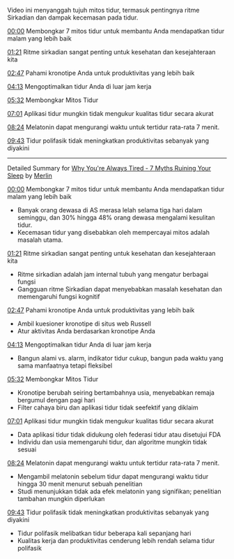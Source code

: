 Video ini menyanggah tujuh mitos tidur, termasuk pentingnya ritme Sirkadian dan dampak kecemasan pada tidur.

[00:00](https://www.youtube.com/watch?v=qlf9-573MhI&t=0) Membongkar 7 mitos tidur untuk membantu Anda mendapatkan tidur malam yang lebih baik

[01:21](https://www.youtube.com/watch?v=qlf9-573MhI&t=81) Ritme sirkadian sangat penting untuk kesehatan dan kesejahteraan kita

[02:47](https://www.youtube.com/watch?v=qlf9-573MhI&t=167) Pahami kronotipe Anda untuk produktivitas yang lebih baik

[04:13](https://www.youtube.com/watch?v=qlf9-573MhI&t=253) Mengoptimalkan tidur Anda di luar jam kerja

[05:32](https://www.youtube.com/watch?v=qlf9-573MhI&t=332) Membongkar Mitos Tidur

[07:01](https://www.youtube.com/watch?v=qlf9-573MhI&t=421) Aplikasi tidur mungkin tidak mengukur kualitas tidur secara akurat

[08:24](https://www.youtube.com/watch?v=qlf9-573MhI&t=504) Melatonin dapat mengurangi waktu untuk tertidur rata-rata 7 menit.

[09:43](https://www.youtube.com/watch?v=qlf9-573MhI&t=583) Tidur polifasik tidak meningkatkan produktivitas sebanyak yang diyakini

---------------------------------

Detailed Summary for [Why You're Always Tired - 7 Myths Ruining Your Sleep](https://www.youtube.com/watch?v=qlf9-573MhI) by [Merlin](https://merlin.foyer.work/)

[00:00](https://www.youtube.com/watch?v=qlf9-573MhI&t=0) Membongkar 7 mitos tidur untuk membantu Anda mendapatkan tidur malam yang lebih baik
- Banyak orang dewasa di AS merasa lelah selama tiga hari dalam seminggu, dan 30% hingga 48% orang dewasa mengalami kesulitan tidur.
- Kecemasan tidur yang disebabkan oleh mempercayai mitos adalah masalah utama.

[01:21](https://www.youtube.com/watch?v=qlf9-573MhI&t=81) Ritme sirkadian sangat penting untuk kesehatan dan kesejahteraan kita
- Ritme sirkadian adalah jam internal tubuh yang mengatur berbagai fungsi
- Gangguan ritme Sirkadian dapat menyebabkan masalah kesehatan dan memengaruhi fungsi kognitif

[02:47](https://www.youtube.com/watch?v=qlf9-573MhI&t=167) Pahami kronotipe Anda untuk produktivitas yang lebih baik
- Ambil kuesioner kronotipe di situs web Russell
- Atur aktivitas Anda berdasarkan kronotipe Anda

[04:13](https://www.youtube.com/watch?v=qlf9-573MhI&t=253) Mengoptimalkan tidur Anda di luar jam kerja
- Bangun alami vs. alarm, indikator tidur cukup, bangun pada waktu yang sama manfaatnya tetapi fleksibel

[05:32](https://www.youtube.com/watch?v=qlf9-573MhI&t=332) Membongkar Mitos Tidur
- Kronotipe berubah seiring bertambahnya usia, menyebabkan remaja bergumul dengan pagi hari
- Filter cahaya biru dan aplikasi tidur tidak seefektif yang diklaim

[07:01](https://www.youtube.com/watch?v=qlf9-573MhI&t=421) Aplikasi tidur mungkin tidak mengukur kualitas tidur secara akurat
- Data aplikasi tidur tidak didukung oleh federasi tidur atau disetujui FDA
- Individu dan usia memengaruhi tidur, dan algoritme mungkin tidak sesuai

[08:24](https://www.youtube.com/watch?v=qlf9-573MhI&t=504) Melatonin dapat mengurangi waktu untuk tertidur rata-rata 7 menit.
- Mengambil melatonin sebelum tidur dapat mengurangi waktu tidur hingga 30 menit menurut sebuah penelitian
- Studi menunjukkan tidak ada efek melatonin yang signifikan; penelitian tambahan mungkin diperlukan

[09:43](https://www.youtube.com/watch?v=qlf9-573MhI&t=583) Tidur polifasik tidak meningkatkan produktivitas sebanyak yang diyakini
- Tidur polifasik melibatkan tidur beberapa kali sepanjang hari
- Kualitas kerja dan produktivitas cenderung lebih rendah selama tidur polifasik